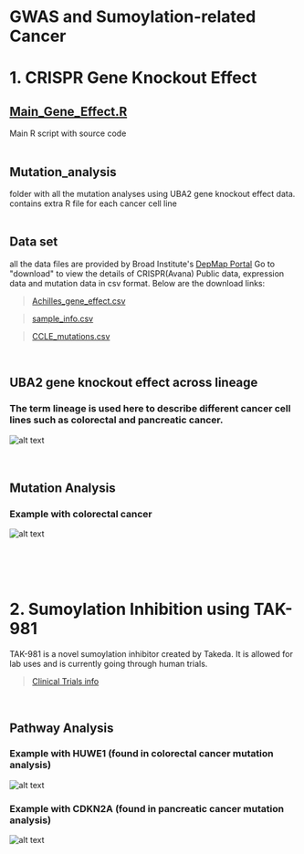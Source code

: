 # GWAS and Sumoylation-related Cancer

# 1. CRISPR Gene Knockout Effect

## [Main_Gene_Effect.R](https://github.com/jameshyojaelee/Gene_knockout_effect/raw/main/Main_Gene_effect.R)
Main R script with source code <br />
<br />

## Mutation_analysis
folder with all the mutation analyses using UBA2 gene knockout effect data. contains extra R file for each cancer cell line <br />
<br />

## Data set
all the data files are provided by Broad Institute's [DepMap Portal](https://depmap.org/portal/)
Go to "download" to view the details of CRISPR(Avana) Public data, expression data and mutation data in csv format. Below are the download links:

>[Achilles_gene_effect.csv](https://ndownloader.figshare.com/files/25494359)

>[sample_info.csv](https://ndownloader.figshare.com/files/25494443)

>[CCLE_mutations.csv](https://ndownloader.figshare.com/files/25494419)

<br />

## UBA2 gene knockout effect across lineage 
### **The term lineage is used here to describe different cancer cell lines such as colorectal and pancreatic cancer.**
![alt text](https://github.com/jameshyojaelee/gene_knockout_effect/blob/main/UBA2_gene_KO_effect_per_lineage.png)
<br />
<br />
<br />

## Mutation Analysis
### Example with colorectal cancer
![alt text](https://github.com/jameshyojaelee/gene_knockout_effect/blob/main/mutation_analysis/analysis%20results/colorectal.png)
<br />
<br />
<br />
<br />
<br />

# 2. Sumoylation Inhibition using TAK-981
TAK-981 is a novel sumoylation inhibitor created by Takeda. It is allowed for lab uses and is currently going through human trials. 
>[Clinical Trials info](https://clinicaltrials.gov/ct2/show/NCT03648372)

<br />

## Pathway Analysis
### Example with HUWE1 (found in colorectal cancer mutation analysis) 
![alt text](https://github.com/jameshyojaelee/Gene_knockout_effect/blob/main/pathway_analysis/HUWE1/hsa04120.png)

### Example with CDKN2A (found in pancreatic cancer mutation analysis) 
![alt text](https://github.com/jameshyojaelee/Gene_knockout_effect/blob/main/pathway_analysis/CDKN2A/hsa04110.png)
